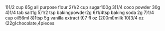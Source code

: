 1)1/2 cup 65g all purpose flour
2)1/2 cup sugar100g
3)1/4 coco powder 30g
4)1/4 tab salt1g
5)1/2 tsp bakingpowder2g
6)1/4tsp baking soda 2g
7)1/4 cup oil56ml
8)1tsp 5g vanilla extract
9)7 fl oz (200ml)milk
10)3/4 oz (22g)chocolate,4pieces